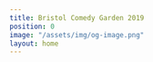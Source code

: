 ```yaml
---
title: Bristol Comedy Garden 2019
position: 0
image: "/assets/img/og-image.png"
layout: home
---
```


